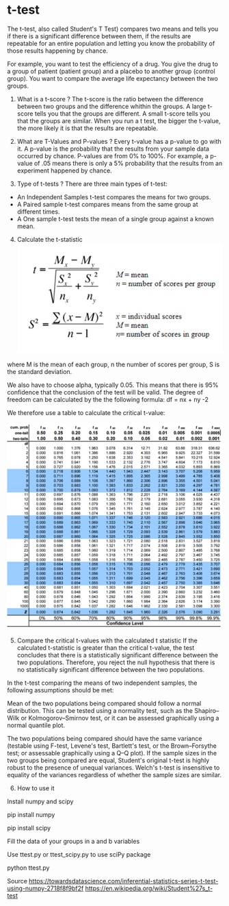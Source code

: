 # t-test

The t-test, also called Student's T Test) compares two means and tells you if there is a significant difference between them, if the results are repeatable for an entire population and letting you know the probability of those results happening by chance. 

For example, you want to test the efficiency of a drug. You give the drug to a group of patient (patient group) and a placebo to another group (control group). You want to compare the average life expectancy between the two groups. 

1. What is a t-score ?
The t-score is the ratio between the difference between two groups and the difference whithin the groups. A large t-score tells you that the groups are different. A small t-score tells you that the groups are similar. When you run a t test, the bigger the t-value, the more likely it is that the results are repeatable.

2. What are T-Values and P-values ?
Every t-value has a p-value to go with it. A p-value is the probability that the results from your sample data occurred by chance. P-values are from 0% to 100%. For example, a p-value of .05 means there is only a 5% probability that the results from an experiment happened by chance. 

3. Type of t-tests ?
There are three main types of t-test:
- An Independent Samples t-test compares the means for two groups.
- A Paired sample t-test compares means from the same group at different times.
- A One sample t-test tests the mean of a single group against a known mean.

4. Calculate the t-statistic 
![alt text](https://github.com/xaviervasques/t-test/blob/master/Images/formula.png)

where M is the mean of each group, n the number of scores per group, S is the standard deviation. 

We also have to choose alpha, typically 0.05. This means that there is 95% confidence that the conclusion of the test will be valid. The degree of freedom can be calculated by the the following formula: df = nx + ny -2 

We therefore use a table to calculate the critical t-value:

![alt text](https://github.com/xaviervasques/t-test/blob/master/Images/table.png)

5. Compare the critical t-values with the calculated t statistic
If the calculated t-statistic is greater than the critical t-value, the test concludes that there is a statistically significant difference between the two populations. Therefore, you reject the null hypothesis that there is no statistically significant difference between the two populations.

In the t-test comparing the means of two independent samples, the following assumptions should be met:

Mean of the two populations being compared should follow a normal distribution. This can be tested using a normality test, such as the Shapiro–Wilk or Kolmogorov–Smirnov test, or it can be assessed graphically using a normal quantile plot.

The two populations being compared should have the same variance (testable using F-test, Levene's test, Bartlett's test, or the Brown–Forsythe test; or assessable graphically using a Q–Q plot). If the sample sizes in the two groups being compared are equal, Student's original t-test is highly robust to the presence of unequal variances. Welch's t-test is insensitive to equality of the variances regardless of whether the sample sizes are similar.

6. How to use it

Install numpy and scipy

pip install numpy

pip install scipy
    
Fill the data of your groups in a and b variables

Use ttest.py or ttest_scipy.py to use sciPy package 

python ttest.py

Source
https://towardsdatascience.com/inferential-statistics-series-t-test-using-numpy-2718f8f9bf2f
https://en.wikipedia.org/wiki/Student%27s_t-test

